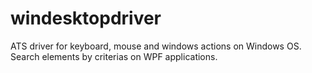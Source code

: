# windesktopdriver
ATS driver for keyboard, mouse and windows actions on Windows OS.
Search elements by criterias on WPF applications.
